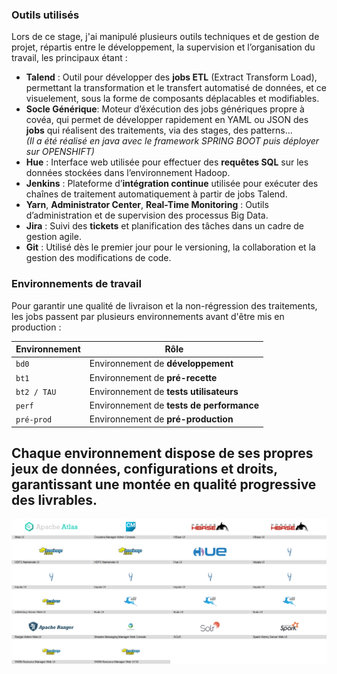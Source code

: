 ### Outils utilisés

Lors de ce stage, j'ai manipulé plusieurs outils techniques et de gestion de projet, répartis entre le développement, la supervision et l’organisation du travail, les principaux étant :

* **Talend** : Outil pour développer des **jobs ETL** (Extract Transform Load), permettant la transformation et le transfert automatisé de données, et ce visuelement, sous la forme de composants déplacables et modifiables.
* **Socle Générique**: Moteur d’éxécution des jobs génériques propre à covéa, qui permet de développer rapidement en YAML ou JSON des **jobs** qui réalisent des traitements, via des stages, des patterns... \
    *(Il a été réalisé en java avec le framework SPRING BOOT puis déployer sur OPENSHIFT)*
* **Hue** : Interface web utilisée pour effectuer des **requêtes SQL** sur les données stockées dans l’environnement Hadoop.
* **Jenkins** : Plateforme d’**intégration continue** utilisée pour exécuter des chaînes de traitement automatiquement à partir de jobs Talend.
* **Yarn**, **Administrator Center**, **Real-Time Monitoring** : Outils d’administration et de supervision des processus Big Data.
* **Jira** : Suivi des **tickets** et planification des tâches dans un cadre de gestion agile.
* **Git** : Utilisé dès le premier jour pour le versioning, la collaboration et la gestion des modifications de code.

### Environnements de travail

Pour garantir une qualité de livraison et la non-régression des traitements, les jobs passent par plusieurs environnements avant d'être mis en production :

| Environnement | Rôle                                      |
| ------------- | ----------------------------------------- |
| `bd0`         | Environnement de **développement**        |
| `bt1`         | Environnement de **pré-recette**          |
| `bt2 / TAU`   | Environnement de **tests utilisateurs**   |
| `perf`        | Environnement de **tests de performance** |
| `pré-prod`    | Environnement de **pré-production**       |
Chaque environnement dispose de ses propres jeux de données, configurations et droits, garantissant une montée en qualité progressive des livrables.
---
![k](/img/knox.png)